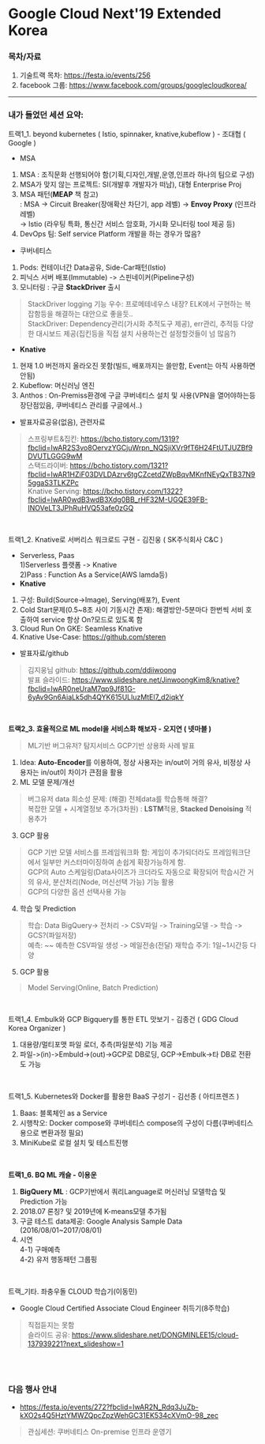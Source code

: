 # Google Cloud Next'19 Extended Korea

### 목차/자료
1. 기술트랙 목차: https://festa.io/events/256  
2. facebook 그룹: https://www.facebook.com/groups/googlecloudkorea/

<hr>

### 내가 들었던 세션 요약:

트랙1_1. beyond kubernetes ( Istio, spinnaker, knative,kubeflow ) - 조대협 ( Google )    
 - MSA
 1) MSA : 조직문화 선행되어야 함(기획,디자인,개발,운영,인프라 하나의 팀으로 구성)  
 2) MSA가 맞지 않는 프로젝트: SI(개발후 개발자가 떠남), 대형 Enterprise Proj
 3) MSA 패턴(**MEAP** 책 참고)  
  : MSA -> Circuit Breaker(장애확산 차단기, app 레벨) -> **Envoy Proxy** (인프라 레벨)  
    -> Istio (라우팅 특화, 통신간 서비스 암호화, 가시화 모니터링 tool 제공 등)  
 4) DevOps 팀: Self service Platform 개발을 하는 경우가 많음?  
 - 쿠버네티스  
 1) Pods: 컨테이너간 Data공유, Side-Car패턴(Istio)
 2) 피닉스 서버 배포(Immutable) -> 스핀네이커(Pipeline구성)    
 3) 모니터링 : 구글 **StackDriver** 출시  
  > StackDriver logging 기능 우수: 프로메테네우스 내장? ELK에서 구현하는 복잡함등을 해결하는 대안으로 좋을듯..  
  > StackDriver: Dependency관리(가시화 추적도구 제공), err관리, 추적등 다양한 대시보드 제공(집킨등을 직접 설치 사용하는건 설정할것들이 넘 많음?)   
 - **Knative**  
 1) 현재 1.0 버전까지 올라오진 못함(빌드, 배포까지는 쓸만함, Event는 아직 사용하면 안됨)  
 2) Kubeflow: 머신러닝 엔진  
 3) Anthos : On-Premiss환경에 구글 쿠버네티스 설치 및 사용(VPN을 열어야하는등 장단점있음, 쿠버네티스 관리를 구글에서..)   
 - 발표자료공유(없음), 관련자료
  > 스프링부트&집킨: https://bcho.tistory.com/1319?fbclid=IwAR2S3vo8OervzYGCjuWrpn_NQSjiXVr9fT6H24FtUTJUZBf9DVUTLGGG9wM  
  > 스택드라이버: https://bcho.tistory.com/1321?fbclid=IwAR1HZiF03DVLDAzrv6tgCZcetdZWpBqvMKnfNEyQxTB37N95ggaS3TLKZPc  
  > Knative Serving: https://bcho.tistory.com/1322?fbclid=IwAR0wdB3wdB3Xdg0BB_rHF32M-UGQE39FB-INOVeLT3JPhRuHVQ53afe0zGQ  
  >  
<br>

트랙1_2. Knative로 서버리스 워크로드 구현 - 김진웅 ( SK주식회사 C&C )  
 - Serverless, Paas  
 1)Serverless 플랫폼 -> Knative  
 2)Pass : Function As a Service(AWS lamda등)  
 - **Knative**  
 1) 구성: Build(Source->Image), Serving(배포?), Event  
 2) Cold Start문제(0.5~8초 사이 기동시간 존재): 해결방안-5분마다 한번씩 서비 호출하여 service 항상 On?모드로 있도록 함  
 3) Cloud Run On GKE: Seamless Knative  
 4) Knative Use-Case: https://github.com/steren  
 - 발표자료/github  
 > 김지웅님 github: https://github.com/ddiiwoong  
 > 발표 슬라이드: https://www.slideshare.net/JinwoongKim8/knative?fbclid=IwAR0neUraM7qp9Jf81G-6yAv9Gn6AiaLk5dh4QYK615ULluzMtEl7_d2iqkY  
<br>


**트랙2_3. 효율적으로 ML model을 서비스화 해보자 - 오지연 ( 넷마블 )** 
 > ML기반 버그유저? 탐지서비스 GCP기반 상용화 사례 발표 
 1) Idea: **Auto-Encoder**를 이용하여, 정상 사용자는 in/out이 거의 유사, 비정상 사용자는 in/out이 차이가 큰점을 활용  
 2) ML 모델 문제/개선  
  > 버그유저 data 희소성 문제: (해결) 전체data를 학습통해 해결?  
  > 복잡한 모델 + 시계열정보 추가(3차원) : **LSTM**적용, **Stacked Denoising** 적용추가  
 3) GCP 활용
  > GCP 기반 모델 서비스를 프레임워크화 함: 게임이 추가되더라도 프레임워크단에서 일부만 커스터마이징하여 손쉽게 확장가능하게 함.  
  > GCP의 Auto 스케일링(Data사이즈가 크더라도 자동으로 확장되어 학습시간 거의 유사, 분산처리(Node, 머신선택 가능) 기능 활용  
  > GCP의 다양한 옵션 선택사용 가능  
 4) 학습 및 Prediction
  > 학습: Data BigQuery-> 전처리 -> CSV파일 -> Training모델 -> 학습 -> GCS?(파일저장)  
  > 예측: ~~ 예측한 CSV파일 생성 -> 메일전송(전달)
  > 재학습 주기: 1일~1시간등 다양
 5) GCP 활용
  > Model Serving(Online, Batch Prediction)
<br>


트랙1_4. Embulk와 GCP Bigquery를 통한 ETL 맛보기 - 김종건 ( GDG Cloud Korea Organizer )  
 1) 대용량/멀티포맷 파일 로더, 추측(파일분석) 기능 제공  
 2) 파일->(in)->Embuld->(out)->GCP로 DB로딩, GCP->Embulk->타 DB로 전환도 가능  
<br>


트랙1_5. Kubernetes와 Docker를 활용한 BaaS 구성기 - 김선종 ( 아티프렌즈 )  
1) Baas: 블록체인 as a Service  
2) 시행착오: Docker compose와 쿠버네티스 compose의 구성이 다름(쿠버네티스용으로 변환과정 필요)  
3) MiniKube로 로컬 설치 및 테스트진행  
<br>


**트랙1_6. BQ ML 캐슬 - 이용운**  
1) **BigQuery ML** : GCP기반에서 쿼리Language로 머신러닝 모델학습 및 Prediction 가능  
2) 2018.07 론칭? 및 2019년에 K-means모델 추가됨  
3) 구글 테스트 data제공: Google Analysis Sample Data (2016/08/01~2017/08/01)  
4) 시연  
 4-1) 구매예측  
 4-2) 유저 행동패턴 그룹핑  
<br>

트랙_기타. 좌충우돌 CLOUD 학습기(이동민)
 - Google Cloud Certified Associate Cloud Engineer 취득기(8주학습)  
 > 직접듣지는 못함  
 > 슬라이드 공유: https://www.slideshare.net/DONGMINLEE15/cloud-137939221?next_slideshow=1  
<br>
<br>

### 다음 행사 안내  
- https://festa.io/events/272?fbclid=IwAR2N_Rdq3JuZb-kXO2s4Q5HztYMWZQpcZpzWehGC31EK534cXVmO-98_zec  
 > 관심세션: 쿠버네티스 On-premise 인프라 운영기  
   
